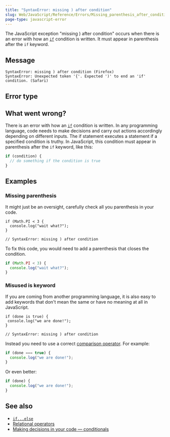 ```yaml
---
title: "SyntaxError: missing ) after condition"
slug: Web/JavaScript/Reference/Errors/Missing_parenthesis_after_condition
page-type: javascript-error
---
```




The JavaScript exception "missing ) after condition" occurs when there is an error with
how an
[`if`](/Web/JavaScript/Reference/Statements/if...else)
condition is written. It must appear in parenthesis after the `if` keyword.

## Message

```plain
SyntaxError: missing ) after condition (Firefox)
SyntaxError: Unexpected token '{'. Expected ')' to end an 'if' condition. (Safari)
```

## Error type



## What went wrong?

There is an error with how an
[`if`](/Web/JavaScript/Reference/Statements/if...else)
condition is written. In any programming language, code needs to make decisions and
carry out actions accordingly depending on different inputs. The if statement executes a
statement if a specified condition is truthy. In JavaScript, this condition must appear
in parenthesis after the `if` keyword, like this:

```js
if (condition) {
  // do something if the condition is true
}
```

## Examples

### Missing parenthesis

It might just be an oversight, carefully check all you parenthesis in your code.

```js-nolint example-bad
if (Math.PI < 3 {
  console.log("wait what?");
}

// SyntaxError: missing ) after condition
```

To fix this code, you would need to add a parenthesis that closes the condition.

```js example-good
if (Math.PI < 3) {
  console.log("wait what?");
}
```

### Misused is keyword

If you are coming from another programming language, it is also easy to add keywords
that don't mean the same or have no meaning at all in JavaScript.

```js-nolint example-bad
if (done is true) {
 console.log("we are done!");
}

// SyntaxError: missing ) after condition
```

Instead you need to use a correct [comparison operator](/Web/JavaScript/Reference/Operators).
For example:

```js
if (done === true) {
  console.log("we are done!");
}
```

Or even better:

```js example-good
if (done) {
  console.log("we are done!");
}
```

## See also

- [`if...else`](/Web/JavaScript/Reference/Statements/if...else)
- [Relational operators](/Web/JavaScript/Reference/Operators#relational_operators)
- [Making decisions in your code — conditionals](/Learn/JavaScript/Building_blocks/conditionals)
